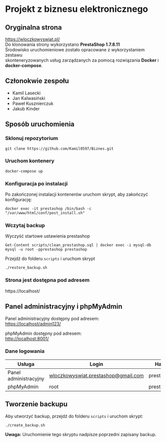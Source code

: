 # Projekt z biznesu elektronicznego
## Oryginalna strona
https://wloczkowyswiat.pl/  
Do klonowania strony wykorzystano **PrestaShop 1.7.8.11**  
Środowisko uruchomieniowe zostało opracowane z wykorzystaniem zestawu  
skonteneryzowanych usług zarządzanych za pomocą rozwiązania **Docker** i **docker-compose**.
## Członokwie zespołu 
- Kamil Lasecki
- Jan Kalwasiński
- Paweł Kusznierczuk
- Jakub Kinder
## Sposób uruchomienia
### Sklonuj repozytorium  
~~~
git clone https://github.com/Kamil0597/Biznes.git
~~~
### 

### Uruchom kontenery  
~~~
docker-compose up
~~~
### Konfiguracja po instalacji  
Po zakończonej instalacji kontenerów uruchom skrypt, aby zakończyć konfigurację:
~~~
docker exec -it prestashop /bin/bash -c "/var/www/html/conf/post_install.sh"
~~~

### Wczytaj backup
Wyczyść startowe ustawienia prestashop
~~~
Get-Content scripts/clean_prestashop.sql | docker exec -i mysql-db mysql -u root -pprestashop prestashop
~~~
Przejdź do folderu `scripts` i uruchom skrypt
~~~
./restore_backup.sh
~~~
### Strona jest dostępna pod adresem  
https://localhost/
## Panel administracyjny i phpMyAdmin

Panel administracyjny dostępny pod adresem:  
[https://localhost/admin123/](https://localhost/admin123/)  

phpMyAdmin dostępny pod adresem:  
[http://localhost:8001/](http://localhost:8001/)

### Dane logowania

| Usługa               | Login                              | Hasło       |
|----------------------|------------------------------------|-------------|
| Panel administracyjny | wloczkowyswiat.prestashop@gmail.com | prestashop |
| phpMyAdmin           | root                              | prestashop  |
## Tworzenie backupu

Aby utworzyć backup, przejdź do folderu `scripts` i uruchom skrypt:
~~~
./create_backup.sh
~~~

**Uwaga:** Uruchomienie tego skryptu nadpisze poprzedni zapisany backup.



